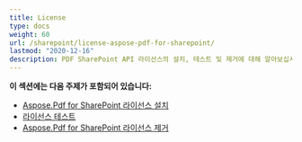 ```yaml
---
title: License
type: docs
weight: 60
url: /sharepoint/license-aspose-pdf-for-sharepoint/
lastmod: "2020-12-16"
description: PDF SharePoint API 라이선스의 설치, 테스트 및 제거에 대해 알아보십시오.
---
```


**이 섹션에는 다음 주제가 포함되어 있습니다:**
- [Aspose.Pdf for SharePoint 라이선스 설치](/pdf/sharepoint/installing-aspose-pdf-for-sharepoint-license/)
- [라이선스 테스트](/pdf/sharepoint/testing-a-license/)
- [Aspose.Pdf for SharePoint 라이선스 제거](/pdf/sharepoint/uninstalling-aspose-pdf-for-sharepoint-license/)